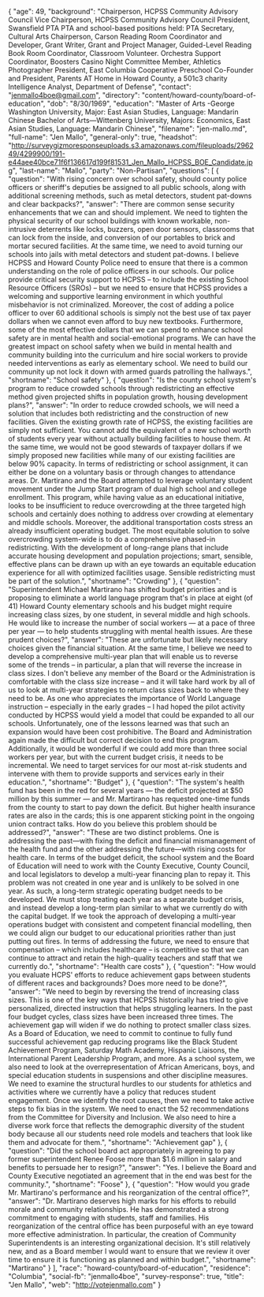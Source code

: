 {
  "age": 49,
  "background": "Chairperson, HCPSS Community Advisory Council Vice Chairperson, HCPSS Community Advisory Council President, Swansfield PTA PTA and school-based positions held: PTA Secretary, Cultural Arts Chairperson, Carson Reading Room Coordinator and Developer, Grant Writer, Grant and Project Manager, Guided-Level Reading Book Room Coordinator, Classroom Volunteer. Orchestra Support Coordinator, Boosters Casino Night Committee Member, Athletics Photographer President, East Columbia Cooperative Preschool Co-Founder and President, Parents AT Home in Howard County, a 501c3 charity Intelligence Analyst, Department of Defense",
  "contact": "jenmallo4boe@gmail.com",
  "directory": "content/howard-county/board-of-education",
  "dob": "8/30/1969",
  "education": "Master of Arts -George Washington University, Major: East Asian Studies, Language: Mandarin Chinese Bachelor of Arts—Wittenberg University, Majors: Economics, East Asian Studies, Language: Mandarin Chinese",
  "filename": "jen-mallo.md",
  "full-name": "Jen Mallo",
  "general-only": true,
  "headshot": "http://surveygizmoresponseuploads.s3.amazonaws.com/fileuploads/296249/4299900/191-e44aee40bce71f6f136617d199f81531_Jen_Mallo_HCPSS_BOE_Candidate.jpg",
  "last-name": "Mallo",
  "party": "Non-Partisan",
  "questions": [
    {
      "question": "With rising concern over school safety, should county police officers or sheriff's deputies be assigned to all public schools, along with additional screening methods, such as metal detectors, student pat-downs and clear backpacks?",
      "answer": "There are common sense security enhancements that we can and should implement. We need to tighten the physical security of our school buildings with known workable, non-intrusive deterrents like locks, buzzers, open door sensors, classrooms that can lock from the inside, and conversion of our portables to brick and mortar secured facilities. At the same time, we need to avoid turning our schools into jails with metal detectors and student pat-downs. I believe HCPSS and Howard County Police need to ensure that there is a common understanding on the role of police officers in our schools. Our police provide critical security support to HCPSS – to include the existing School Resource Officers (SROs) – but we need to ensure that HCPSS provides a welcoming and supportive learning environment in which youthful misbehavior is not criminalized. Moreover, the cost of adding a police officer to over 60 additional schools is simply not the best use of tax payer dollars when we cannot even afford to buy new textbooks. Furthermore, some of the most effective dollars that we can spend to enhance school safety are in mental health and social-emotional programs. We can have the greatest impact on school safety when we build in mental health and community building into the curriculum and hire social workers to provide needed interventions as early as elementary school. We need to build our community up not lock it down with armed guards patrolling the hallways.",
      "shortname": "School safety"
    },
    {
      "question": "Is the county school system's program to reduce crowded schools through redistricting an effective method given projected shifts in population growth, housing development plans?",
      "answer": "In order to reduce crowded schools, we will need a solution that includes both redistricting and the construction of new facilities. Given the existing growth rate of HCPSS, the existing facilities are simply not sufficient. You cannot add the equivalent of a new school worth of students every year without actually building facilities to house them. At the same time, we would not be good stewards of taxpayer dollars if we simply proposed new facilities while many of our existing facilities are below 90% capacity. In terms of redistricting or school assignment, it can either be done on a voluntary basis or through changes to attendance areas. Dr. Martirano and the Board attempted to leverage voluntary student movement under the Jump Start program of dual high school and college enrollment. This program, while having value as an educational initiative, looks to be insufficient to reduce overcrowding at the three targeted high schools and certainly does nothing to address over crowding at elementary and middle schools. Moreover, the additional transportation costs stress an already insufficient operating budget. The most equitable solution to solve overcrowding system-wide is to do a comprehensive phased-in redistricting. With the development of long-range plans that include accurate housing development and population projections; smart, sensible, effective plans can be drawn up with an eye towards an equitable education experience for all with optimized facilities usage. Sensible redistricting must be part of the solution.",
      "shortname": "Crowding"
    },
    {
      "question": "Superintendent Michael Martirano has shifted budget priorities and is proposing to eliminate a world language program that's in place at eight (of 41) Howard County elementary schools and his budget might require increasing class sizes, by one student, in several middle and high schools. He would like to increase the number of social workers — at a pace of three per year — to help students struggling with mental health issues. Are these prudent choices?",
      "answer": "These are unfortunate but likely necessary choices given the financial situation. At the same time, I believe we need to develop a comprehensive multi-year plan that will enable us to reverse some of the trends – in particular, a plan that will reverse the increase in class sizes. I don't believe any member of the Board or the Administration is comfortable with the class size increase – and it will take hard work by all of us to look at multi-year strategies to return class sizes back to where they need to be. As one who appreciates the importance of World Language instruction – especially in the early grades – I had hoped the pilot activity conducted by HCPSS would yield a model that could be expanded to all our schools. Unfortunately, one of the lessons learned was that such an expansion would have been cost prohibitive. The Board and Administration again made the difficult but correct decision to end this program. Additionally, it would be wonderful if we could add more than three social workers per year, but with the current budget crisis, it needs to be incremental. We need to target services for our most at-risk students and intervene with them to provide supports and services early in their education.",
      "shortname": "Budget"
    },
    {
      "question": "The system's health fund has been in the red for several years — the deficit projected at $50 million by this summer — and Mr. Martirano has requested one-time funds from the county to start to pay down the deficit. But higher health insurance rates are also in the cards; this is one apparent sticking point in the ongoing union contract talks. How do you believe this problem should be addressed?",
      "answer": "These are two distinct problems. One is addressing the past—with fixing the deficit and financial mismanagement of the health fund and the other addressing the future—with rising costs for health care. In terms of the budget deficit, the school system and the Board of Education will need to work with the County Executive, County Council, and local legislators to develop a multi-year financing plan to repay it. This problem was not created in one year and is unlikely to be solved in one year. As such, a long-term strategic operating budget needs to be developed. We must stop treating each year as a separate budget crisis, and instead develop a long-term plan similar to what we currently do with the capital budget. If we took the approach of developing a multi-year operations budget with consistent and competent financial modelling, then we could align our budget to our educational priorities rather than just putting out fires. In terms of addressing the future, we need to ensure that compensation – which includes healthcare – is competitive so that we can continue to attract and retain the high-quality teachers and staff that we currently do.",
      "shortname": "Health care costs"
    },
    {
      "question": "How would you evaluate HCPS' efforts to reduce achievement gaps between students of different races and backgrounds? Does more need to be done?",
      "answer": "We need to begin by reversing the trend of increasing class sizes. This is one of the key ways that HCPSS historically has tried to give personalized, directed instruction that helps struggling learners. In the past four budget cycles, class sizes have been increased three times. The achievement gap will widen if we do nothing to protect smaller class sizes. As a Board of Education, we need to commit to continue to fully fund successful achievement gap reducing programs like the Black Student Achievement Program, Saturday Math Academy, Hispanic Liaisons, the International Parent Leadership Program, and more. As a school system, we also need to look at the overrepresentation of African Americans, boys, and special education students in suspensions and other discipline measures. We need to examine the structural hurdles to our students for athletics and activities where we currently have a policy that reduces student engagement. Once we identify the root causes, then we need to take active steps to fix bias in the system. We need to enact the 52 recommendations from the Committee for Diversity and Inclusion. We also need to hire a diverse work force that reflects the demographic diversity of the student body because all our students need role models and teachers that look like them and advocate for them.",
      "shortname": "Achievement gap"
    },
    {
      "question": "Did the school board act appropriately in agreeing to pay former superintendent Renee Foose more than $1.6 million in salary and benefits to persuade her to resign?",
      "answer": "Yes. I believe the Board and County Executive negotiated an agreement that in the end was best for the community.",
      "shortname": "Foose"
    },
    {
      "question": "How would you grade Mr. Martirano's performance and his reorganization of the central office?",
      "answer": "Dr. Martirano deserves high marks for his efforts to rebuild morale and community relationships. He has demonstrated a strong commitment to engaging with students, staff and families. His reorganization of the central office has been purposeful with an eye toward more effective administration. In particular, the creation of Community Superintendents is an interesting organizational decision. It's still relatively new, and as a Board member I would want to ensure that we review it over time to ensure it is functioning as planned and within budget.",
      "shortname": "Martirano"
    }
  ],
  "race": "howard-county/board-of-education",
  "residence": "Columbia",
  "social-fb": "jenmallo4boe",
  "survey-response": true,
  "title": "Jen Mallo",
  "web": "http://votejenmallo.com"
}
